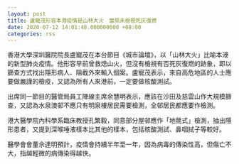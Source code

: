 ```yaml
---
layout: post
title: 盧寵茂形容本港疫情是山林大火　當局未檢視死灰復燃
date: 2020-07-12 14:01:48.000000000 +08:00
categories: rss
---
```


香港大學深圳醫院院長盧寵茂在本台節目《城市論壇》，以「山林大火」比喻本港的新型肺炎疫情。他形容早前曾救熄山火，但沒有檢視有否死灰復燃的跡象，即以篩查方式找出隱形病人、阻截外來輸入個案。盧寵茂表示，來自高危地區的人士應要做嚴謹的檢疫，又認為所有人來港前，一定要做核酸測試。

出席同一節目的醫管局員工陣線主席余慧明表示，應該在沙田及慈雲山作大規模篩查，又認為水泉澳邨不應只有明泉樓居民需要檢測，全邨居民都應要作檢測。

港大醫學院內科學系臨床教授孔繁毅，同意部分屋邨應作「地氈式」檢測，抽出隱形患者，又提到深喉唾液樣本比其他的樣本，包括核酸測試、鼻咽拭子等較好。

醫學會會董佘達明預計，疫情會持續半年至一年，因為病毒的傳染性高，但傷亡不大，指越輕微的病傳染得越快。
